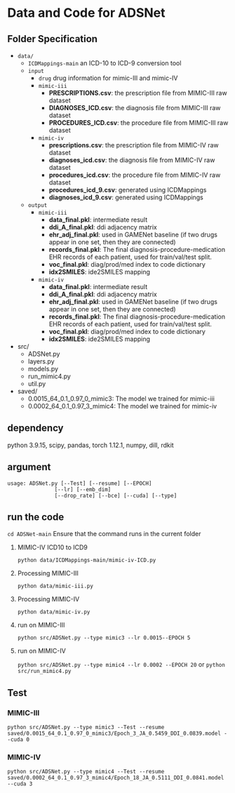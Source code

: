 # Data and Code for ADSNet

## Folder Specification

- ```data/```
  - ```ICDMappings-main``` an ICD-10 to ICD-9 conversion tool
  - ```input```
    - ```drug``` drug information for mimic-III and mimic-IV
    - ```mimic-iii```
      - **PRESCRIPTIONS.csv**: the prescription file from MIMIC-III raw dataset
      - **DIAGNOSES_ICD.csv**: the diagnosis file from MIMIC-III raw dataset
      - **PROCEDURES_ICD.csv**: the procedure file from MIMIC-III raw dataset
    - ```mimic-iv```
      - **prescriptions.csv**: the prescription file from MIMIC-IV raw dataset
      - **diagnoses_icd.csv**: the diagnosis file from MIMIC-IV raw dataset
      - **procedures_icd.csv**: the procedure file from MIMIC-IV raw dataset
      - **procedures_icd_9.csv**:  generated using ICDMappings
      - **diagnoses_icd_9.csv**: generated using ICDMappings
  - ```output```
    - ```mimic-iii```
      - **data_final.pkl**: intermediate result
      - **ddi_A_final.pkl**: ddi adjacency matrix
      - **ehr_adj_final.pkl**: used in GAMENet baseline (if two drugs appear in one set, then they are connected)
      - **records_final.pkl**: The final diagnosis-procedure-medication EHR records of each patient, used for train/val/test split.
      - **voc_final.pkl**: diag/prod/med index to code dictionary
      - **idx2SMILES**: ide2SMILES mapping
    - ```mimic-iv```
      - **data_final.pkl**: intermediate result
      - **ddi_A_final.pkl**: ddi adjacency matrix
      - **ehr_adj_final.pkl**: used in GAMENet baseline (if two drugs appear in one set, then they are connected)
      - **records_final.pkl**: The final diagnosis-procedure-medication EHR records of each patient, used for train/val/test split.
      - **voc_final.pkl**: diag/prod/med index to code dictionary
      - **idx2SMILES**: ide2SMILES mapping
- src/
  - ADSNet.py
  - layers.py
  - models.py
  - run_mimic4.py
  - util.py
- saved/ 
  - 0.0015_64_0.1_0.97_0_mimic3: The model we trained for mimic-iii
  - 0.0002_64_0.1_0.97_3_mimic4: The model we trained for mimic-iv

## dependency

python 3.9.15, scipy, pandas, torch 1.12.1, numpy, dill, rdkit

## argument

```
usage: ADSNet.py [--Test] [--resume] [--EPOCH]
               [--lr] [--emb_dim]
               [--drop_rate] [--bce] [--cuda] [--type]
```

## run the code

`cd ADSNet-main` Ensure that the command runs in the current folder

1. MIMIC-IV ICD10 to ICD9

   `python data/ICDMappings-main/mimic-iv-ICD.py`

2. Processing MIMIC-III

   `python data/mimic-iii.py`

3. Processing MIMIC-IV

   `python data/mimic-iv.py`

4. run on MIMIC-III

   `python src/ADSNet.py --type mimic3 --lr 0.0015--EPOCH 5`

5. run on MIMIC-IV

   `python src/ADSNet.py --type mimic4 --lr 0.0002 --EPOCH 20` or `python src/run_mimic4.py`

## Test

### MIMIC-III

`python src/ADSNet.py --type mimic3 --Test --resume saved/0.0015_64_0.1_0.97_0_mimic3/Epoch_3_JA_0.5459_DDI_0.0839.model --cuda 0`

### MIMIC-IV

`python src/ADSNet.py --type mimic4 --Test --resume saved/0.0002_64_0.1_0.97_3_mimic4/Epoch_18_JA_0.5111_DDI_0.0841.model --cuda 3`
